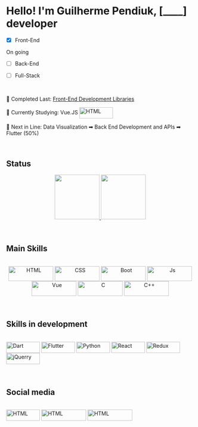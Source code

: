 # Hello! I'm **Guilherme Pendiuk**, [____] developer  

- [x] Front-End  
  
On going  
- [ ] Back-End  
- [ ] Full-Stack  
  
  <br />
  
🌲 Completed Last: [Front-End Development Libraries](https://www.freecodecamp.org/certification/pendiuk/front-end-development-libraries)

🌱 Currently Studying: Vue.JS <a href="https://www.udemy.com/course/vue-js-completo"><img align="center" alt="HTML" height="30" width="90" src="https://img.shields.io/badge/Udemy-EC5252?style=for-the-badge&logo=Udemy&logoColor=white"></a>

🌰 Next in Line: Data Visualization ➡ Back End Development and APIs ➡ Flutter (50%)

<br />

## Status
<div style="display: inline_block" align="center">
  <a href="https://github.com/Pendiuk1">
  <img height="120em" src="https://github-readme-stats.vercel.app/api?username=Pendiuk1&count_private=true&show_icons=true&theme=blue-green&hide=issues,contribs"/>
  <img height="120em" src="https://github-readme-stats.vercel.app/api/top-langs/?username=Pendiuk1&layout=compact&count_private=true&show_icons=true&theme=blue-green"/></a>
</div>

<br />

<br />

## Main Skills
<div style="display: inline_block" align="center" ><br>
  <img align="center" alt="HTML" height="40" width="120" src="https://img.shields.io/badge/HTML-239120?style=for-the-badge&logo=html5&logoColor=white">
  <img align="center" alt="CSS" height="40" width="120" src="https://img.shields.io/badge/CSS-239120?&style=for-the-badge&logo=css3&logoColor=white">
  <img align="center" alt="Boot" height="40" width="120" src="https://img.shields.io/badge/Bootstrap-563D7C?style=for-the-badge&logo=bootstrap&logoColor=white">
  <img align="center" alt="Js" height="40" width="120" src="https://img.shields.io/badge/JavaScript-323330?style=for-the-badge&logo=javascript&logoColor=F7DF1E">
  <img align="center" alt="Vue" height="40" width="120" src="https://img.shields.io/badge/Vue.js-35495E?style=for-the-badge&logo=vue.js&logoColor=4FC08D">
  <img align="center" alt="C" height="40" width="120" src="https://img.shields.io/badge/C-00599C?style=for-the-badge&logo=c&logoColor=white">
  <img align="center" alt="C++" height="40" width="120" src="https://img.shields.io/badge/C%2B%2B-00599C?style=for-the-badge&logo=c%2B%2B&logoColor=white">
</div>

<br />

<br />

## Skills in development
<div style="display: inline_block"><br>
  <img align="center" alt="Dart" height="30" width="90" src="https://img.shields.io/badge/Dart-0175C2?style=for-the-badge&logo=dart&logoColor=white">
  <img align="center" alt="Flutter" height="30" width="90" src="https://img.shields.io/badge/Flutter-02569B?style=for-the-badge&logo=flutter&logoColor=white">
  <img align="center" alt="Python" height="30" width="90" src="https://img.shields.io/badge/Python-14354C?style=for-the-badge&logo=python&logoColor=white">
  <img align="center" alt="React" height="30" width="90" src="https://img.shields.io/badge/React-20232A?style=for-the-badge&logo=react&logoColor=61DAFB">
  <img align="center" alt="Redux" height="30" width="90" src="https://img.shields.io/badge/Redux-593D88?style=for-the-badge&logo=redux&logoColor=white">
  <img align="center" alt="jQuerry" height="30" width="90" src="https://img.shields.io/badge/jQuery-0769AD?style=for-the-badge&logo=jquery&logoColor=white">
</div>

<br />

<br />

## Social media
<div style="display: inline_block"><br>
  <a href="https://www.linkedin.com/in/pendiukg/?locale=en_US">
  <img align="center" alt="HTML" height="30" width="90" src="https://img.shields.io/badge/LinkedIn-0077B5?style=for-the-badge&logo=linkedin&logoColor=white"></a>
  
  <a href="https://www.freecodecamp.org/pendiuk">
  <img align="center" alt="HTML" height="30" width="120" src="https://img.shields.io/badge/freecodecamp-27273D?style=for-the-badge&logo=freecodecamp&logoColor=white"></a>
  
  <a href="https://www.udemy.com/user/guilherme-jack/">
  <img align="center" alt="HTML" height="30" width="120" src="https://img.shields.io/badge/Udemy-EC5252?style=for-the-badge&logo=Udemy&logoColor=white"></a>
</div>
